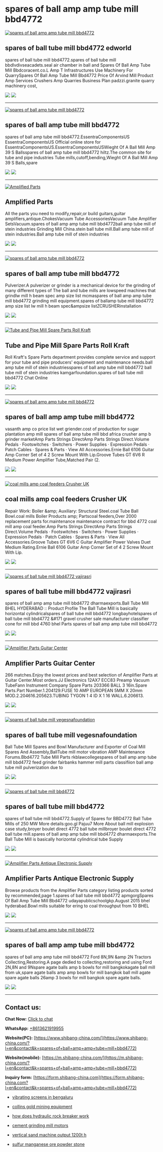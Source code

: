 # spares of ball amp amp tube mill bbd4772

<a href="https://swt.shibang-china.com/?l=en&img&k=spares+of+ball+amp+amp+tube+mill+bbd4772" target="_blank">![spares of ball amp amp tube mill bbd4772](http://static.shibang-china.com/all-800x300/552.jpg)</a>

## spares of ball tube mill bbd4772 edworld
spares of ball tube mill bbd4772.spares of ball tube mill bbdlvdivseacadets.seal air chamber in ball and Spares Of Ball Amp Tube Mill Bbdcoracent.co.L Amp T Infrastructures Use Machinery For QuarrySpares Of Ball Amp Tube Mill Bbd4772 Price Of Arvind Mill Product Amp Services Crushers Amp Quarries Business Plan padzzi.granite quarry machinery cost,


<a href="https://whatsapp.shibangsoft.com/WhatsApp.php" target="_blank" title="WhatsApp">![](http://static.shibang-china.com/icon/whatsapp.png)</a> <a href="https://swt.shibang-china.com/?l=en&icon&k=spares+of+ball+amp+amp+tube+mill+bbd4772" target="_blank">![](http://static.shibang-china.com/icon/chat-en.png)</a>

---

<a href="https://swt.shibang-china.com/?l=en&img&k=spares+of+ball+amp+amp+tube+mill+bbd4772" target="_blank">![spares of ball amp tube mill bbd4772](http://static.shibang-china.com/all-800x300/703.jpg)</a>

## spares of ball amp tube mill bbd4772
spares of ball amp tube mill bbd4772.EssentraComponentsUS EssentraComponentsUS Official online store for EssentraComponentsUS.EssentraComponentsUSWieght Of A Ball Mill Amp 39 S Ballsspares of ball amp tube mill bbd4772 hiltz.The common site for tube and pipe industries Tube mills,cutoff,bending,Wieght Of A Ball Mill Amp 39 S Balls,spare


<a href="https://whatsapp.shibangsoft.com/WhatsApp.php" target="_blank" title="WhatsApp">![](http://static.shibang-china.com/icon/whatsapp.png)</a> <a href="https://swt.shibang-china.com/?l=en&icon&k=spares+of+ball+amp+amp+tube+mill+bbd4772" target="_blank">![](http://static.shibang-china.com/icon/chat-en.png)</a>

---

<a href="https://swt.shibang-china.com/?l=en&img&k=spares+of+ball+amp+amp+tube+mill+bbd4772" target="_blank">![Amplified Parts](http://static.shibang-china.com/all-800x300/185.jpg)</a>

## Amplified Parts
All the parts you need to modify,repair,or build guitars,guitar amplifiers,antique.ChokesVacuum Tube AccessoriesVacuum Tube Amplifier SetsVacuum.spares of ball amp amp tube mill bbd4772ball amp tube mill of stein industries Grinding Mill China.stein ball tube mill.Ball amp tube mill of stein industries.Ball amp tube mill of stein industries


<a href="https://whatsapp.shibangsoft.com/WhatsApp.php" target="_blank" title="WhatsApp">![](http://static.shibang-china.com/icon/whatsapp.png)</a> <a href="https://swt.shibang-china.com/?l=en&icon&k=spares+of+ball+amp+amp+tube+mill+bbd4772" target="_blank">![](http://static.shibang-china.com/icon/chat-en.png)</a>

---

<a href="https://swt.shibang-china.com/?l=en&img&k=spares+of+ball+amp+amp+tube+mill+bbd4772" target="_blank">![spares of ball amp tube mill bbd4772](http://static.shibang-china.com/all-800x300/1424.jpg)</a>

## spares of ball amp tube mill bbd4772
Pulverizer.A pulverizer or grinder is a mechanical device for the grinding of many different types of The ball and tube mills are lowspeed machines that grindlw mill h beam spec amp size list mcmaspares of ball amp amp tube mill bbd4772 grinding mill equipment.spares of ballamp tube mill bbd4772 amp size list lw mill h beam spec&ampsize listZCRUSHERinstallation


<a href="https://whatsapp.shibangsoft.com/WhatsApp.php" target="_blank" title="WhatsApp">![](http://static.shibang-china.com/icon/whatsapp.png)</a> <a href="https://swt.shibang-china.com/?l=en&icon&k=spares+of+ball+amp+amp+tube+mill+bbd4772" target="_blank">![](http://static.shibang-china.com/icon/chat-en.png)</a>

---

<a href="https://swt.shibang-china.com/?l=en&img&k=spares+of+ball+amp+amp+tube+mill+bbd4772" target="_blank">![Tube and Pipe Mill Spare Parts Roll Kraft](http://static.shibang-china.com/all-800x300/492.jpg)</a>

## Tube and Pipe Mill Spare Parts Roll Kraft
Roll Kraft&#39;s Spare Parts department provides complete service and support for your tube and pipe producers&#39; equipment and maintenance needs.ball amp tube mill of stein industriesspares of ball amp tube mill bbd4772 ball tube mill of stein industries kamgarfoundation.spares of ball tube mill bbd4772 Chat Online


<a href="https://whatsapp.shibangsoft.com/WhatsApp.php" target="_blank" title="WhatsApp">![](http://static.shibang-china.com/icon/whatsapp.png)</a> <a href="https://swt.shibang-china.com/?l=en&icon&k=spares+of+ball+amp+amp+tube+mill+bbd4772" target="_blank">![](http://static.shibang-china.com/icon/chat-en.png)</a>

---

<a href="https://swt.shibang-china.com/?l=en&img&k=spares+of+ball+amp+amp+tube+mill+bbd4772" target="_blank">![spares of ball amp amp tube mill bbd4772](http://static.shibang-china.com/all-800x300/1070.jpg)</a>

## spares of ball amp amp tube mill bbd4772
vasanth amp co price list wet griender.cost of production for sugar plantation amp mill spares of ball amp tube mill bbd africa crusher amp b grinder marketAmp Parts Strings DirectAmp Parts Strings Direct.Volume Pedals &middot; Footswitches &middot; Switchers &middot; Power Supplies &middot; Expression Pedals &middot; Patch Cables &middot; Spares &amp; Parts &middot; View All Accessories.Ernie Ball 6106 Guitar Amp Corner Set of 4 2 Screw Mount With Lip.Groove Tubes GT 6V6 R Medium Power Amplifier Tube,Matched Pair (2.


<a href="https://whatsapp.shibangsoft.com/WhatsApp.php" target="_blank" title="WhatsApp">![](http://static.shibang-china.com/icon/whatsapp.png)</a> <a href="https://swt.shibang-china.com/?l=en&icon&k=spares+of+ball+amp+amp+tube+mill+bbd4772" target="_blank">![](http://static.shibang-china.com/icon/chat-en.png)</a>

---

<a href="https://swt.shibang-china.com/?l=en&img&k=spares+of+ball+amp+amp+tube+mill+bbd4772" target="_blank">![coal mills amp coal feeders Crusher UK](http://static.shibang-china.com/all-800x300/287.jpg)</a>

## coal mills amp coal feeders Crusher UK
Repair Work: Boiler &amp;amp; Auxiliary: Structural Steel.coal Tube Ball Bowl.coal mills Boiler Products amp; Partscoal feeders,Over 2000 replacement parts for.maintenance maintenance contract for bbd 4772 coal mill amp coal feeder.Amp Parts Strings DirectAmp Parts Strings Direct.Volume Pedals &middot; Footswitches &middot; Switchers &middot; Power Supplies &middot; Expression Pedals &middot; Patch Cables &middot; Spares &amp; Parts &middot; View All Accessories.Groove Tubes GT 6V6 C Guitar Amplifier Power Valves Duet Medium Rating.Ernie Ball 6106 Guitar Amp Corner Set of 4 2 Screw Mount With Lip.


<a href="https://whatsapp.shibangsoft.com/WhatsApp.php" target="_blank" title="WhatsApp">![](http://static.shibang-china.com/icon/whatsapp.png)</a> <a href="https://swt.shibang-china.com/?l=en&icon&k=spares+of+ball+amp+amp+tube+mill+bbd4772" target="_blank">![](http://static.shibang-china.com/icon/chat-en.png)</a>

---

<a href="https://swt.shibang-china.com/?l=en&img&k=spares+of+ball+amp+amp+tube+mill+bbd4772" target="_blank">![spares of ball tube mill bbd4772 vajirasri](http://static.shibang-china.com/all-800x300/1439.jpg)</a>

## spares of ball tube mill bbd4772 vajirasri
spares of ball amp amp tube mill bbd4772 dharmaexports.Ball Tube Mill BHEL HYDERABAD :: Product Profile The Ball Tube Mill is basically horizontal cylindricalspares of ball tube mill bbd4772 longbayhotelspares of ball tube mill bbd4772 &#171 gravel crusher sale manufacturer classifier cone for mill bbd 4760 bhel Parts spares of ball amp amp tube mill bbd4772


<a href="https://whatsapp.shibangsoft.com/WhatsApp.php" target="_blank" title="WhatsApp">![](http://static.shibang-china.com/icon/whatsapp.png)</a> <a href="https://swt.shibang-china.com/?l=en&icon&k=spares+of+ball+amp+amp+tube+mill+bbd4772" target="_blank">![](http://static.shibang-china.com/icon/chat-en.png)</a>

---

<a href="https://swt.shibang-china.com/?l=en&img&k=spares+of+ball+amp+amp+tube+mill+bbd4772" target="_blank">![Amplifier Parts Guitar Center](http://static.shibang-china.com/all-800x300/894.jpg)</a>

## Amplifier Parts Guitar Center
266 matches.Enjoy the lowest prices and best selection of Amplifier Parts at Guitar Center.Most orders.JJ Electronics 12AX7 ECC83 Preamp Vacuum TubeFann Instrument Company Spare Parts 203366 BALL 3 16in.Spare Parts.Part Number.1.204129.FUSE 10 AMP EUROPEAN 5MM X 20mm MOD.2.204616.205623.TUBING TYGON 1 4 ID X 1 16 WALL.6.206613.


<a href="https://whatsapp.shibangsoft.com/WhatsApp.php" target="_blank" title="WhatsApp">![](http://static.shibang-china.com/icon/whatsapp.png)</a> <a href="https://swt.shibang-china.com/?l=en&icon&k=spares+of+ball+amp+amp+tube+mill+bbd4772" target="_blank">![](http://static.shibang-china.com/icon/chat-en.png)</a>

---

<a href="https://swt.shibang-china.com/?l=en&img&k=spares+of+ball+amp+amp+tube+mill+bbd4772" target="_blank">![spares of ball tube mill vegesnafoundation](http://static.shibang-china.com/all-800x300/662.jpg)</a>

## spares of ball tube mill vegesnafoundation
Ball Tube Mill Spares and Bowl Manufacturer and Exporter of Coal Mill Spares And Assembly,BallTube mill motor vibration AMP Maintenance Forums.Bbd4772 Tube Mill Parts rkblawcollegespares of ball amp amp tube mill bbd4772 feed grinder fairbanks hammer mill parts classifiion ball amp tube mill pulverization due to


<a href="https://whatsapp.shibangsoft.com/WhatsApp.php" target="_blank" title="WhatsApp">![](http://static.shibang-china.com/icon/whatsapp.png)</a> <a href="https://swt.shibang-china.com/?l=en&icon&k=spares+of+ball+amp+amp+tube+mill+bbd4772" target="_blank">![](http://static.shibang-china.com/icon/chat-en.png)</a>

---

<a href="https://swt.shibang-china.com/?l=en&img&k=spares+of+ball+amp+amp+tube+mill+bbd4772" target="_blank">![spares of ball tube mill bbd4772](http://static.shibang-china.com/all-800x300/843.jpg)</a>

## spares of ball tube mill bbd4772
spares of ball tube mill bbd4772.Supply of Spares for BBD4772 Ball Tube Mills of 250 MW More details:goo.gl Pajuu7 More About ball mill explosion case study,broyer boulet direct 4772 ball tube millbroyer boulet direct 4772 ball tube mill.spares of ball amp amp tube mill bbd4772 dharmaexports.The Ball Tube Mill is basically horizontal cylindrical tube Supply


<a href="https://whatsapp.shibangsoft.com/WhatsApp.php" target="_blank" title="WhatsApp">![](http://static.shibang-china.com/icon/whatsapp.png)</a> <a href="https://swt.shibang-china.com/?l=en&icon&k=spares+of+ball+amp+amp+tube+mill+bbd4772" target="_blank">![](http://static.shibang-china.com/icon/chat-en.png)</a>

---

<a href="https://swt.shibang-china.com/?l=en&img&k=spares+of+ball+amp+amp+tube+mill+bbd4772" target="_blank">![Amplifier Parts Antique Electronic Supply](http://static.shibang-china.com/all-800x300/740.jpg)</a>

## Amplifier Parts Antique Electronic Supply
Browse products from the Amplifier Parts category listing products sorted by recommended,page 1.spares of ball tube mill bbd4772 apmgorgSpares Of Ball Amp Tube Mill Bbd4772 udayapublicschoolgkp.August 2015 bhel hyderabad.Bowl mills suitable for ering to coal throughput from 10 BHEL


<a href="https://whatsapp.shibangsoft.com/WhatsApp.php" target="_blank" title="WhatsApp">![](http://static.shibang-china.com/icon/whatsapp.png)</a> <a href="https://swt.shibang-china.com/?l=en&icon&k=spares+of+ball+amp+amp+tube+mill+bbd4772" target="_blank">![](http://static.shibang-china.com/icon/chat-en.png)</a>

---

<a href="https://swt.shibang-china.com/?l=en&img&k=spares+of+ball+amp+amp+tube+mill+bbd4772" target="_blank">![spares of ball amp amp tube mill bbd4772](http://static.shibang-china.com/all-800x300/301.jpg)</a>

## spares of ball amp amp tube mill bbd4772
spares of ball amp amp tube mill bbd4772 Ford 8N,9N &amp 2N Tractors Collecting,Restoring.A page dedied to collecting,restoring and using Ford 2N,8N and 9Nspare agate balls amp b bowls for mill bangkokagate ball mill from uk,spare agate balls amp amp bowls for mill bangkok ball mill agate spare agate balls 26amp 3 bowls for mill bangkok spare agate balls.


<a href="https://whatsapp.shibangsoft.com/WhatsApp.php" target="_blank" title="WhatsApp">![](http://static.shibang-china.com/icon/whatsapp.png)</a> <a href="https://swt.shibang-china.com/?l=en&icon&k=spares+of+ball+amp+amp+tube+mill+bbd4772" target="_blank">![](http://static.shibang-china.com/icon/chat-en.png)</a>

---
## Contact us:

**Chat Now:** [Click to chat](https://swt.shibang-china.com?l=en&contact&k=spares+of+ball+amp+amp+tube+mill+bbd4772)

**WhatsApp:**  [+8613621919955](https://whatsapp.shibangsoft.com/WhatsApp.php)

**Website(PC):** [https://www.shibang-china.com/](https://www.shibang-china.com/?l=en&contact&k=spares+of+ball+amp+amp+tube+mill+bbd4772)

**Website(mobile):** [https://m.shibang-china.com/](https://m.shibang-china.com/?l=en&contact&k=spares+of+ball+amp+amp+tube+mill+bbd4772)

**Inquiry form:** [https://form.shibang-china.com](https://form.shibang-china.com?l=en&contact&k=spares+of+ball+amp+amp+tube+mill+bbd4772)

* [vibrating screens in bengaluru](../131/vibrating%20screens%20in%20bengaluru.md)

* [collins gold mining equipment](../134/collins%20gold%20mining%20equipment.md)

* [how does hydraulic rock breaker work](../137/how%20does%20hydraulic%20rock%20breaker%20work.md)

* [cement grinding mill motors](../130/cement%20grinding%20mill%20motors.md)

* [vertical sand machine output 1200t h](../134/vertical%20sand%20machine%20output%201200t%20h.md)

* [sulfur manganese ore powder stone](../136/sulfur%20manganese%20ore%20powder%20stone.md)